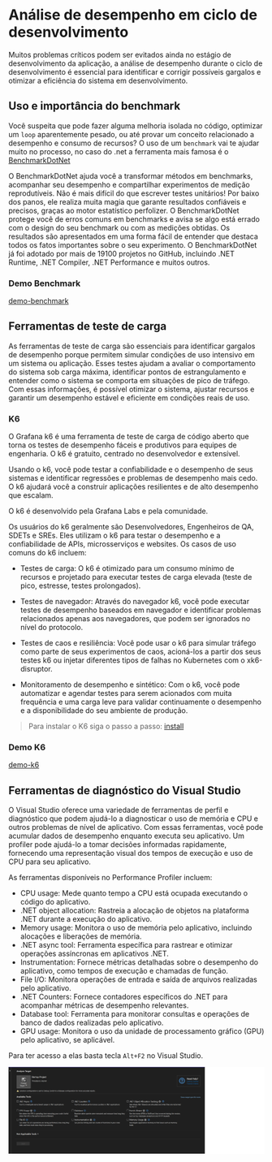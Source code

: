 # Análise de desempenho em ciclo de desenvolvimento

Muitos problemas críticos podem ser evitados ainda no estágio de desenvolvimento da aplicação, a análise de desempenho durante o ciclo de desenvolvimento é essencial para identificar e corrigir possíveis gargalos e otimizar a eficiência do sistema em desenvolvimento.

## Uso e importância do benchmark

Você suspeita que pode fazer alguma melhoria isolada no código, optimizar um `loop` aparentemente pesado, ou até provar um conceito relacionado a desempenho e consumo de recursos? O uso de um `benchmark` vai te ajudar muito no processo, no caso do .net a ferramenta mais famosa é o [BenchmarkDotNet](https://benchmarkdotnet.org/)

O BenchmarkDotNet ajuda você a transformar métodos em benchmarks, acompanhar seu desempenho e compartilhar experimentos de medição reprodutíveis. Não é mais difícil do que escrever testes unitários! Por baixo dos panos, ele realiza muita magia que garante resultados confiáveis e precisos, graças ao motor estatístico perfolizer. O BenchmarkDotNet protege você de erros comuns em benchmarks e avisa se algo está errado com o design do seu benchmark ou com as medições obtidas. Os resultados são apresentados em uma forma fácil de entender que destaca todos os fatos importantes sobre o seu experimento. O BenchmarkDotNet já foi adotado por mais de 19100 projetos no GitHub, incluindo .NET Runtime, .NET Compiler, .NET Performance e muitos outros.

### Demo Benchmark

[demo-benchmark](../demos/demo-benchmark/)

## Ferramentas de teste de carga

As ferramentas de teste de carga são essenciais para identificar gargalos de desempenho porque permitem simular condições de uso intensivo em um sistema ou aplicação. Esses testes ajudam a avaliar o comportamento do sistema sob carga máxima, identificar pontos de estrangulamento e entender como o sistema se comporta em situações de pico de tráfego. Com essas informações, é possível otimizar o sistema, ajustar recursos e garantir um desempenho estável e eficiente em condições reais de uso.

### K6

O Grafana k6 é uma ferramenta de teste de carga de código aberto que torna os testes de desempenho fáceis e produtivos para equipes de engenharia. O k6 é gratuito, centrado no desenvolvedor e extensível.

Usando o k6, você pode testar a confiabilidade e o desempenho de seus sistemas e identificar regressões e problemas de desempenho mais cedo. O k6 ajudará você a construir aplicações resilientes e de alto desempenho que escalam.

O k6 é desenvolvido pela Grafana Labs e pela comunidade.

Os usuários do k6 geralmente são Desenvolvedores, Engenheiros de QA, SDETs e SREs. Eles utilizam o k6 para testar o desempenho e a confiabilidade de APIs, microsserviços e websites. Os casos de uso comuns do k6 incluem:

- Testes de carga: O k6 é otimizado para um consumo mínimo de recursos e projetado para executar testes de carga elevada (teste de pico, estresse, testes prolongados).

- Testes de navegador: Através do navegador k6, você pode executar testes de desempenho baseados em navegador e identificar problemas relacionados apenas aos navegadores, que podem ser ignorados no nível do protocolo.

- Testes de caos e resiliência: Você pode usar o k6 para simular tráfego como parte de seus experimentos de caos, acioná-los a partir dos seus testes k6 ou injetar diferentes tipos de falhas no Kubernetes com o xk6-disruptor.

- Monitoramento de desempenho e sintético: Com o k6, você pode automatizar e agendar testes para serem acionados com muita frequência e uma carga leve para validar continuamente o desempenho e a disponibilidade do seu ambiente de produção.

> Para instalar o K6 siga o passo a passo: [install](https://grafana.com/docs/k6/latest/get-started/installation/)

### Demo K6

[demo-k6](../demos/demo_k6/)

## Ferramentas de diagnóstico do Visual Studio

O Visual Studio oferece uma variedade de ferramentas de perfil e diagnóstico que podem ajudá-lo a diagnosticar o uso de memória e CPU e outros problemas de nível de aplicativo. Com essas ferramentas, você pode acumular dados de desempenho enquanto executa seu aplicativo. Um profiler pode ajudá-lo a tomar decisões informadas rapidamente, fornecendo uma representação visual dos tempos de execução e uso de CPU para seu aplicativo.

As ferramentas disponíveis no Performance Profiler incluem:

- CPU usage: Mede quanto tempo a CPU está ocupada executando o código do aplicativo.
- .NET object allocation: Rastreia a alocação de objetos na plataforma .NET durante a execução do aplicativo.
- Memory usage: Monitora o uso de memória pelo aplicativo, incluindo alocações e liberações de memória.
- .NET async tool: Ferramenta específica para rastrear e otimizar operações assíncronas em aplicativos .NET.
- Instrumentation: Fornece métricas detalhadas sobre o desempenho do aplicativo, como tempos de execução e chamadas de função.
- File I/O: Monitora operações de entrada e saída de arquivos realizadas pelo aplicativo.
- .NET Counters: Fornece contadores específicos do .NET para acompanhar métricas de desempenho relevantes.
- Database tool: Ferramenta para monitorar consultas e operações de banco de dados realizadas pelo aplicativo.
- GPU usage: Monitora o uso da unidade de processamento gráfico (GPU) pelo aplicativo, se aplicável.

Para ter acesso a elas basta tecla `Alt+F2` no Visual Studio.

![vs-tools](../images/tool-vstudio.png)

